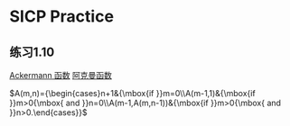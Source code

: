 # SICP Practice

## 练习1.10

[Ackermann 函数](https://en.wikipedia.org/wiki/Ackermann_function)
[阿克曼函数](https://zh.wikipedia.org/wiki/阿克曼函數)

$A(m,n)={\begin{cases}n+1&{\mbox{if }}m=0\\A(m-1,1)&{\mbox{if }}m>0{\mbox{ and }}n=0\\A(m-1,A(m,n-1))&{\mbox{if }}m>0{\mbox{ and }}n>0.\end{cases}}$